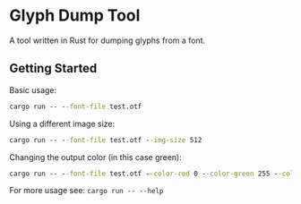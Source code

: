 # Glyph Dump Tool

A tool written in Rust for dumping glyphs from a font.

## Getting Started

Basic usage:

```cmd
cargo run -- --font-file test.otf
```

Using a different image size:

```cmd
cargo run -- --font-file test.otf --img-size 512
```

Changing the output color (in this case green):

```cmd
cargo run -- --font-file test.otf --color-red 0 --color-green 255 --color-blue 0
```

For more usage see: `cargo run -- --help`

